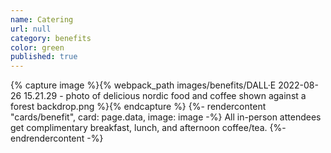```yaml
---
name: Catering
url: null
category: benefits
color: green
published: true
---
```


{% capture image %}{% webpack_path images/benefits/DALL·E 2022-08-26 15.21.29 - photo of delicious nordic food and coffee shown against a forest backdrop.png %}{% endcapture %}
{%- rendercontent "cards/benefit", card: page.data, image: image -%}
All in-person attendees get complimentary breakfast, lunch, and afternoon coffee/tea.
{%- endrendercontent -%}
